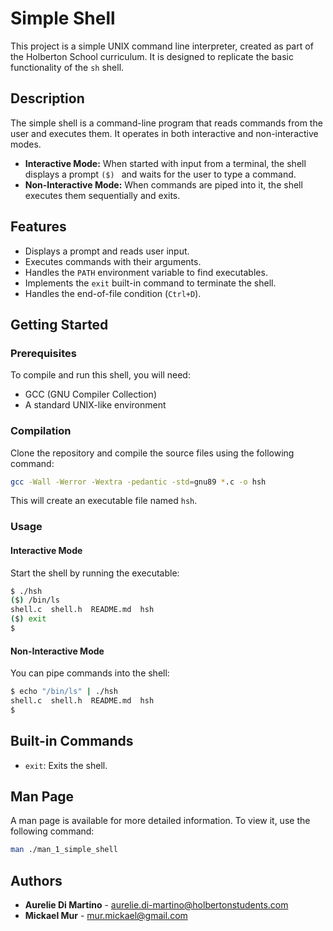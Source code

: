 # Simple Shell

This project is a simple UNIX command line interpreter, created as part of the Holberton School curriculum. It is designed to replicate the basic functionality of the `sh` shell.

## Description

The simple shell is a command-line program that reads commands from the user and executes them. It operates in both interactive and non-interactive modes.

*   **Interactive Mode:** When started with input from a terminal, the shell displays a prompt `($) ` and waits for the user to type a command.
*   **Non-Interactive Mode:** When commands are piped into it, the shell executes them sequentially and exits.

## Features

*   Displays a prompt and reads user input.
*   Executes commands with their arguments.
*   Handles the `PATH` environment variable to find executables.
*   Implements the `exit` built-in command to terminate the shell.
*   Handles the end-of-file condition (`Ctrl+D`).

## Getting Started

### Prerequisites

To compile and run this shell, you will need:
*   GCC (GNU Compiler Collection)
*   A standard UNIX-like environment

### Compilation

Clone the repository and compile the source files using the following command:

```bash
gcc -Wall -Werror -Wextra -pedantic -std=gnu89 *.c -o hsh
```

This will create an executable file named `hsh`.

### Usage

#### Interactive Mode

Start the shell by running the executable:

```bash
$ ./hsh
($) /bin/ls
shell.c  shell.h  README.md  hsh
($) exit
$
```

#### Non-Interactive Mode

You can pipe commands into the shell:

```bash
$ echo "/bin/ls" | ./hsh
shell.c  shell.h  README.md  hsh
$
```

## Built-in Commands

*   `exit`: Exits the shell.

## Man Page

A man page is available for more detailed information. To view it, use the following command:

```bash
man ./man_1_simple_shell
```

## Authors

*   **Aurelie Di Martino** - <aurelie.di-martino@holbertonstudents.com>
*   **Mickael Mur** - <mur.mickael@gmail.com>
